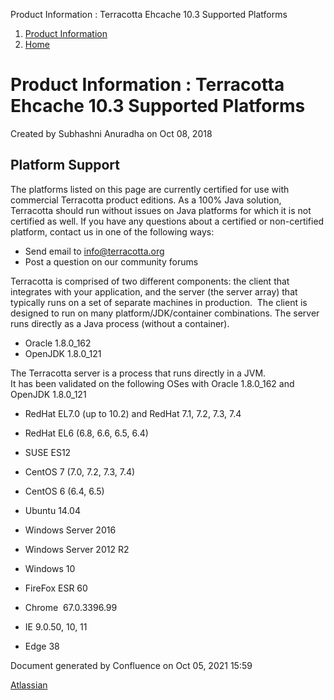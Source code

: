 Product Information : Terracotta Ehcache 10.3 Supported Platforms  

1.  [Product Information](index.html)
2.  [Home](Home.html)

Product Information : Terracotta Ehcache 10.3 Supported Platforms
=================================================================

Created by Subhashni Anuradha on Oct 08, 2018

Platform Support
----------------

The platforms listed on this page are currently certified for use with commercial Terracotta product editions. As a 100% Java solution, Terracotta should run without issues on Java platforms for which it is not certified as well. If you have any questions about a certified or non-certified platform, contact us in one of the following ways:  
  

*   Send email to [info@terracotta.org](mailto:info@terracotta.org)
*   Post a question on our community forums

Terracotta is comprised of two different components: the client that integrates with your application, and the server (the server array) that typically runs on a set of separate machines in production.  The client is designed to run on many platform/JDK/container combinations. The server runs directly as a Java process (without a container).

*   Oracle 1.8.0\_162
*   OpenJDK 1.8.0\_121  
    

The Terracotta server is a process that runs directly in a JVM.  
It has been validated on the following OSes with Oracle 1.8.0\_162 and OpenJDK 1.8.0\_121

*   RedHat EL7.0 (up to 10.2) and RedHat 7.1, 7.2, 7.3, 7.4
*   RedHat EL6 (6.8, 6.6, 6.5, 6.4)
*   SUSE ES12
*   CentOS 7 (7.0, 7.2, 7.3, 7.4)
*   CentOS 6 (6.4, 6.5)
*   Ubuntu 14.04  
    
*   Windows Server 2016
*   Windows Server 2012 R2
*   Windows 10

*   FireFox ESR 60
*   Chrome  67.0.3396.99
*   IE 9.0.50, 10, 11
*   Edge 38

Document generated by Confluence on Oct 05, 2021 15:59

[Atlassian](http://www.atlassian.com/)